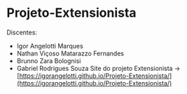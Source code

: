 # Projeto-Extensionista
Discentes:
- Igor Angelotti Marques
- Nathan Viçoso Matarazzo Fernandes
- Brunno Zara Bolognisi
- Gabriel Rodrigues Souza
Site do projeto Extensionista -> [https://igorangelotti.github.io/Projeto-Extensionista/](https://igorangelotti.github.io/Projeto-Extensionista/)

